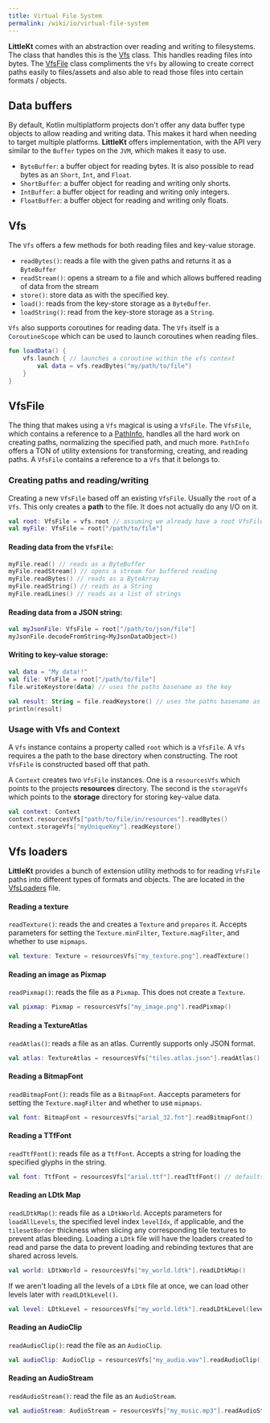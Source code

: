 ```yaml
---
title: Virtual File System
permalink: /wiki/io/virtual-file-system
---
```


**LittleKt** comes with an abstraction over reading and writing to filesystems. The class that handles this is the [Vfs](https://github.com/littlektframework/littlekt/blob/master/core/src/commonMain/kotlin/com/lehaine/littlekt/file/Vfs.kt) class. This handles reading files into bytes. The [VfsFile](https://github.com/littlektframework/littlekt/blob/master/core/src/commonMain/kotlin/com/lehaine/littlekt/file/vfs/VfsFile.kt) class compliments the `Vfs` by allowing to create correct paths easily to files/assets and also able to read those files into certain formats / objects.

## Data buffers

By default, Kotlin multiplatform projects don't offer any data buffer type objects to allow reading and writing data. This makes it hard when needing to target multiple platforms. **LittleKt** offers implementation, with the API very similar to the `Buffer` types on the `JVM`, which makes it easy to use.

-   `ByteBuffer`: a buffer object for reading bytes. It is also possible to read bytes as an `Short`, `Int`, and `Float`.
-   `ShortBuffer`: a buffer object for reading and writing only shorts.
-   `IntBuffer`: a buffer object for reading and writing only integers.
-   `FloatBuffer`: a buffer object for reading and writing only floats.

## Vfs

The `Vfs` offers a few methods for both reading files and key-value storage.

-   `readBytes()`: reads a file with the given paths and returns it as a `ByteBuffer`
-   `readStream()`: opens a stream to a file and which allows buffered reading of data from the stream
-   `store()`: store data as with the specified key.
-   `load()`: reads from the key-store storage as a `ByteBuffer`.
-   `loadString()`: read from the key-store storage as a `String`.

`Vfs` also supports coroutines for reading data. The `Vfs` itself is a `CoroutineScope` which can be used to launch coroutines when reading files.

```kotlin
fun loadData() {
    vfs.launch { // launches a coroutine within the vfs context
        val data = vfs.readBytes("my/path/to/file")
    }
}
```

## VfsFile

The thing that makes using a `Vfs` magical is using a `VfsFile`. The `VfsFile`, which contains a reference to a [PathInfo](), handles all the hard work on creating paths, normalizing the specified path, and much more. `PathInfo` offers a TON of utility extensions for transforming, creating, and reading paths. A `VfsFile` contains a reference to a `Vfs` that it belongs to.

### Creating paths and reading/writing

Creating a new `VfsFile` based off an existing `VfsFile`. Usually the `root` of a `Vfs`. This only creates a **path** to the file. It does not actually do any I/O on it.

```kotlin
val root: VfsFile = vfs.root // assuming we already have a root VfsFile created
val myFile: VfsFile = root["/path/to/file"]
```

#### Reading data from the `VfsFile`:

```kotlin
myFile.read() // reads as a ByteBuffer
myFile.readStream() // opens a stream for buffered reading
myFile.readBytes() // reads as a ByteArray
myFile.readString() // reads as a String
myFile.readLines() // reads as a list of strings
```

#### Reading data from a JSON string:

```kotlin
val myJsonFile: VfsFile = root["/path/to/json/file"]
myJsonFile.decodeFromString<MyJsonDataObject>()
```

#### Writing to key-value storage:

```kotlin
val data = "My data!!"
val file: VfsFile = root["/path/to/file"]
file.writeKeystore(data) // uses the paths basename as the key

val result: String = file.readKeystore() // uses the paths basename as the key
println(result)
```

### Usage with Vfs and Context

A `Vfs` instance contains a property called `root` which is a `VfsFile`. A `Vfs` requires a the path to the base directory when constructing. The root `VfsFile` is constructed based off that path.

A `Context` creates two `VfsFile` instances. One is a `resourcesVfs` which points to the projects **resources** directory. The second is the `storageVfs` which points to the **storage** directory for storing key-value data.

```kotlin
val context: Context
context.resourcesVfs["path/to/file/in/resources"].readBytes()
context.storageVfs["myUniqueKey"].readKeystore()
```

## Vfs loaders

**LittleKt** provides a bunch of extension utility methods to for reading `VfsFile` paths into different types of formats and objects. The are located in the [VfsLoaders](https://github.com/littlektframework/littlekt/blob/master/core/src/commonMain/kotlin/com/lehaine/littlekt/file/vfs/VfsLoaders.kt) file.

#### Reading a texture

`readTexture()`: reads the and creates a `Texture` and `prepares` it. Accepts parameters for setting the `Texture.minFilter`, `Texture.magFilter`, and whether to use `mipmaps`.

```kotlin
val texture: Texture = resourcesVfs["my_texture.png"].readTexture()
```

#### Reading an image as Pixmap

`readPixmap()`: reads the file as a `Pixmap`. This does not create a `Texture`.

```kotlin
val pixmap: Pixmap = resourcesVfs["my_image.png"].readPixmap()
```

#### Reading a TextureAtlas

`readAtlas()`: reads a file as an atlas. Currently supports only JSON format.

```kotlin
val atlas: TextureAtlas = resourcesVfs["tiles.atlas.json"].readAtlas()
```

#### Reading a BitmapFont

`readBitmapFont()`: reads file as a `BitmapFont`. Aaccepts parameters for setting the `Texture.magFilter` and whether to use `mipmaps`.

```kotlin
val font: BitmapFont = resourcesVfs["arial_32.fnt"].readBitmapFont()
```

#### Reading a TTfFont

`readTtfFont()`: reads file as a `TtfFont`. Accepts a string for loading the specified glyphs in the string.

```kotlin
val font: TtfFont = resourcesVfs["arial.ttf"].readTtfFont() // defaults to base latin characters
```

#### Reading an LDtk Map

`readLDtkMap()`: reads file as a `LDtkWorld`. Accepts parameters for `loadAllLevels`, the specified level index `levelIdx`, if applicable, and the `tilesetBorder` thickness when slicing any corresponding tile textures to prevent atlas bleeding. Loading a `LDtk` file will have the loaders created to read and parse the data to prevent loading and rebinding textures that are shared across levels.

```kotlin
val world: LDtkWorld = resourcesVfs["my_world.ldtk"].readLDtkMap()
```

If we aren't loading all the levels of a `LDtk` file at once, we can load other levels later with `readLDtkLevel()`.

```kotlin
val level: LDtkLevel = resourcesVfs["my_world.ldtk"].readLDtkLevel(levelIdx = 1)
```

#### Reading an AudioClip

`readAudioClip()`: read the file as an `AudioClip`.

```kotlin
val audioClip: AudioClip = resourcesVfs["my_audio.wav"].readAudioClip()
```

#### Reading an AudioStream

`readAudioStream()`: read the file as an `AudioStream`.

```kotlin
val audioStream: AudioStream = resourcesVfs["my_music.mp3"].readAudioStream()
```
